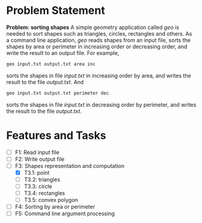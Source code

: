 # Problem Statement

**Problem: sorting shapes**
A simple geometry application called _geo_ is needed to sort shapes such as triangles, circles, rectangles and others. As a command line application, _geo_ reads shapes from an input file, sorts the shapes by area or perimeter in increasing order or decreasing order, and write the result to an output file. For example,
```bash
geo input.txt output.txt area inc
```
sorts the shapes in file _input.txt_ in increasing order by area, and writes the result to the file _output.txt_. And
```bash
geo input.txt output.txt perimeter dec
```
sorts the shapes in file _input.txt_ in decreasing order by perimeter, and writes the result to the file _output.txt_.

# Features and Tasks

- [ ] F1: Read input file
- [ ] F2: Write output file
- [ ] F3: Shapes representation and computation
    - [x] T3.1: point
    - [ ] T3.2: triangles
    - [ ] T3.3: circle
    - [ ] T3.4: rectangles
    - [ ] T3.5: convex polygon
- [ ] F4: Sorting by area or perimeter
- [ ] F5: Command line argument processing